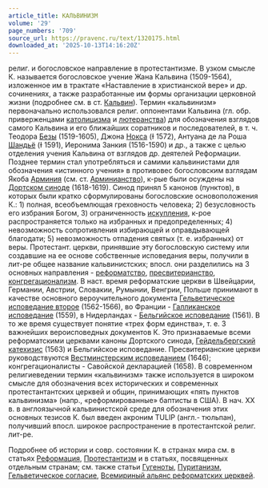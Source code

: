 ```yaml
---
article_title: КАЛЬВИНИЗМ
volume: '29'
page_numbers: '709'
source_url: https://pravenc.ru/text/1320175.html
downloaded_at: '2025-10-13T14:16:20Z'
---
```


религ. и богословское направление в протестантизме. В узком смысле К. называется богословское учение Жана Кальвина (1509-1564), изложенное им в трактате «Наставление в христианской вере» и др. сочинениях, а также разработанные им формы организации церковной жизни (подробнее см. в ст. [Кальвин](https://pravenc.ru/text/Кальвин.html)). Термин «кальвинизм» первоначально использовался религ. оппонентами Кальвина (гл. обр. приверженцами [католицизма](https://pravenc.ru/text/католицизма.html) и [лютеранства](https://pravenc.ru/text/лютеранства.html)) для обозначения взглядов самого Кальвина и его ближайших соратников и последователей, в т. ч. Теодора [Безы](https://pravenc.ru/text/Беза.html) (1519-1605), Джона [Нокса](https://pravenc.ru/text/Нокса.html) (Ɨ 1572), Антуана де ла Роша [Шандьё](https://pravenc.ru/text/Шандьё.html) (Ɨ 1591), Иеронима Занкия (1516-1590) и др., а также с целью отделения учения Кальвина от взглядов др. деятелей Реформации. Позднее термин стал употребляться и самими кальвинистами для обозначения «истинного учения» в противовес богословским взглядам Якоба [Арминия](https://pravenc.ru/text/Арминия.html) (см. ст. [Арминианство](https://pravenc.ru/text/Арминианство.html)), к-рые были осуждены на [Дортском синоде](<https://pravenc.ru/text/Дортском синоде.html>) (1618-1619). Синод принял 5 канонов (пунктов), в которых были кратко сформулированы богословские основоположения К.: 1) полная, всеобъемлющая греховность человека; 2) безусловность его избрания Богом, 3) ограниченность [искупления](https://pravenc.ru/text/искупления.html), к-рое распространяется только на избранных и предопределенных; 4) невозможность сопротивления избирающей и оправдывающей благодати; 5) невозможность отпадения святых (т. е. избранных) от веры. Протестант. церкви, принявшие эту богословскую систему или создавшие на ее основе собственные исповедания веры, получили в лит-ре общее название кальвинистских; впосл. они разделились на 3 основных направления - [реформатство](https://pravenc.ru/text/реформатство.html), [пресвитерианство](https://pravenc.ru/text/пресвитерианство.html), [конгрегационализм](https://pravenc.ru/text/конгрегационализм.html). В наст. время реформатские церкви в Швейцарии, Германии, Австрии, Словакии, Румынии, Венгрии, Польше принимают в качестве основного вероучительного документа [Гельветическое исповедание второе](<https://pravenc.ru/text/Гельветическое исповедание второе.html>) (1562-1566), во Франции - [Галликанское исповедание](<https://pravenc.ru/text/Галликанское исповедание.html>) (1559), в Нидерландах - [Бельгийское исповедание](<https://pravenc.ru/text/Бельгийское исповедание.html>) (1561). В то же время существует понятие «трех форм единства», т. е. 3 важнейших вероисповедных документов К. Это признаваемые всеми реформатскими церквами каноны Дортского синода, [Гейдельбергский катехизис](<https://pravenc.ru/text/Гейдельбергский катехизис.html>) (1563) и Бельгийское исповедание. Пресвитерианские церкви руководствуются [Вестминстерским исповеданием](<https://pravenc.ru/text/Вестминстерским исповеданием.html>) (1646); конгрегационалисты - Савойской декларацией (1658). В современном религиеведении термин «кальвинизм» также используется в широком смысле для обозначения всех исторических и современных протестантантских церквей и общин, принимающих «пять пунктов кальвинизма» (напр., «реформированные» баптисты в США). В нач. XX в. в англоязычной кальвинистской среде для обозначения этих основных тезисов К. был введен акроним TULIP (англ.- тюльпан), получивший впосл. широкое распространение в протестантской религ. лит-ре.

Подробнее об истории и совр. состоянии К. в странах мира см. в статьях [Реформация](https://pravenc.ru/text/Реформация.html), [Протестантизм](https://pravenc.ru/text/Протестантизм.html) и в статьях, посвященных отдельным странам; см. также статьи [Гугеноты](https://pravenc.ru/text/Гугеноты.html), [Пуританизм](https://pravenc.ru/text/Пуританизм.html), [Гельветическое согласие](<https://pravenc.ru/text/Гельветическое согласие.html>), [Всемириный альянс реформатских церквей](<https://pravenc.ru/text/Всемириный альянс реформатских церквей.html>).

